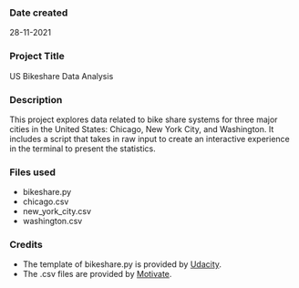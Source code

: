 ### Date created
28-11-2021

### Project Title
US Bikeshare Data Analysis

### Description
This project explores data related to bike share systems for three major cities in the United States: Chicago, New York City, and Washington. It includes a script that takes in raw input to create an interactive experience in the terminal to present the statistics.

### Files used
* bikeshare.py  
* chicago.csv  
* new_york_city.csv  
* washington.csv

### Credits
* The template of bikeshare.py is provided by [Udacity](https://www.udacity.com/).
* The .csv files are provided by [Motivate](https://www.motivateco.com/).
